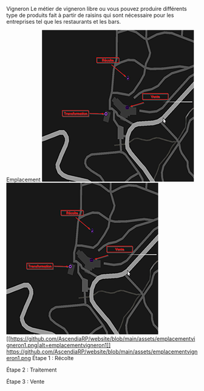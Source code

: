 Vigneron
Le métier de vigneron libre ou vous pouvez produire différents type de produits fait à partir de raisins qui sont nécessaire pour les entreprises tel que les restaurants et les bars. 

Emplacement
![Emplacement Vigneron](/assets/emplacementvigneron1.png)
![Emplacement Vigneron](https://github.com/AscendiaRP/website/blob/main/assets/emplacementvigneron1.png)
[[https://github.com/AscendiaRP/website/blob/main/assets/emplacementvigneron1.png|alt=emplacementvigneron1]]
https://github.com/AscendiaRP/website/blob/main/assets/emplacementvigneron1.png
Étape 1 : Récolte

Étape 2 : Traitement



Étape 3 : Vente


